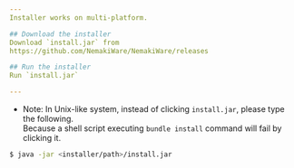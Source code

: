 ```yaml
---
Installer works on multi-platform.  

## Download the installer
Download `install.jar` from
https://github.com/NemakiWare/NemakiWare/releases

## Run the installer
Run `install.jar`

---
```

*  Note: In Unix-like system, instead of clicking `install.jar`, please type the following.  
Because a shell script executing `bundle install` command will fail by clicking it.
```sh
$ java -jar <installer/path>/install.jar
```  
